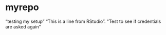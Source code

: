 # myrepo
 “testing my setup” 
 “This is a line from RStudio”.
 "Test to see if credentials are asked again"
 
